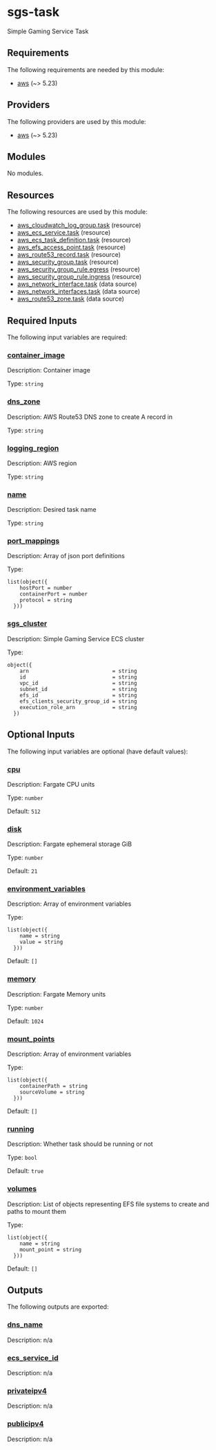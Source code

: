 # sgs-task
Simple Gaming Service Task
## Requirements

The following requirements are needed by this module:

- <a name="requirement_aws"></a> [aws](#requirement\_aws) (~> 5.23)

## Providers

The following providers are used by this module:

- <a name="provider_aws"></a> [aws](#provider\_aws) (~> 5.23)

## Modules

No modules.

## Resources

The following resources are used by this module:

- [aws_cloudwatch_log_group.task](https://registry.terraform.io/providers/hashicorp/aws/latest/docs/resources/cloudwatch_log_group) (resource)
- [aws_ecs_service.task](https://registry.terraform.io/providers/hashicorp/aws/latest/docs/resources/ecs_service) (resource)
- [aws_ecs_task_definition.task](https://registry.terraform.io/providers/hashicorp/aws/latest/docs/resources/ecs_task_definition) (resource)
- [aws_efs_access_point.task](https://registry.terraform.io/providers/hashicorp/aws/latest/docs/resources/efs_access_point) (resource)
- [aws_route53_record.task](https://registry.terraform.io/providers/hashicorp/aws/latest/docs/resources/route53_record) (resource)
- [aws_security_group.task](https://registry.terraform.io/providers/hashicorp/aws/latest/docs/resources/security_group) (resource)
- [aws_security_group_rule.egress](https://registry.terraform.io/providers/hashicorp/aws/latest/docs/resources/security_group_rule) (resource)
- [aws_security_group_rule.ingress](https://registry.terraform.io/providers/hashicorp/aws/latest/docs/resources/security_group_rule) (resource)
- [aws_network_interface.task](https://registry.terraform.io/providers/hashicorp/aws/latest/docs/data-sources/network_interface) (data source)
- [aws_network_interfaces.task](https://registry.terraform.io/providers/hashicorp/aws/latest/docs/data-sources/network_interfaces) (data source)
- [aws_route53_zone.task](https://registry.terraform.io/providers/hashicorp/aws/latest/docs/data-sources/route53_zone) (data source)

## Required Inputs

The following input variables are required:

### <a name="input_container_image"></a> [container\_image](#input\_container\_image)

Description: Container image

Type: `string`

### <a name="input_dns_zone"></a> [dns\_zone](#input\_dns\_zone)

Description: AWS Route53 DNS zone to create A record in

Type: `string`

### <a name="input_logging_region"></a> [logging\_region](#input\_logging\_region)

Description: AWS region

Type: `string`

### <a name="input_name"></a> [name](#input\_name)

Description: Desired task name

Type: `string`

### <a name="input_port_mappings"></a> [port\_mappings](#input\_port\_mappings)

Description: Array of json port definitions

Type:

```hcl
list(object({
    hostPort = number
    containerPort = number
    protocol = string
  }))
```

### <a name="input_sgs_cluster"></a> [sgs\_cluster](#input\_sgs\_cluster)

Description: Simple Gaming Service ECS cluster

Type:

```hcl
object({
    arn                           = string
    id                            = string
    vpc_id                        = string
    subnet_id                     = string
    efs_id                        = string
    efs_clients_security_group_id = string
    execution_role_arn            = string
  })
```

## Optional Inputs

The following input variables are optional (have default values):

### <a name="input_cpu"></a> [cpu](#input\_cpu)

Description: Fargate CPU units

Type: `number`

Default: `512`

### <a name="input_disk"></a> [disk](#input\_disk)

Description: Fargate ephemeral storage GiB

Type: `number`

Default: `21`

### <a name="input_environment_variables"></a> [environment\_variables](#input\_environment\_variables)

Description: Array of environment variables

Type:

```hcl
list(object({
    name = string
    value = string
  }))
```

Default: `[]`

### <a name="input_memory"></a> [memory](#input\_memory)

Description: Fargate Memory units

Type: `number`

Default: `1024`

### <a name="input_mount_points"></a> [mount\_points](#input\_mount\_points)

Description: Array of environment variables

Type:

```hcl
list(object({
    containerPath = string
    sourceVolume = string
  }))
```

Default: `[]`

### <a name="input_running"></a> [running](#input\_running)

Description: Whether task should be running or not

Type: `bool`

Default: `true`

### <a name="input_volumes"></a> [volumes](#input\_volumes)

Description: List of objects representing EFS file systems to create and paths to mount them

Type:

```hcl
list(object({
    name = string
    mount_point = string
  }))
```

Default: `[]`

## Outputs

The following outputs are exported:

### <a name="output_dns_name"></a> [dns\_name](#output\_dns\_name)

Description: n/a

### <a name="output_ecs_service_id"></a> [ecs\_service\_id](#output\_ecs\_service\_id)

Description: n/a

### <a name="output_privateipv4"></a> [privateipv4](#output\_privateipv4)

Description: n/a

### <a name="output_publicipv4"></a> [publicipv4](#output\_publicipv4)

Description: n/a
